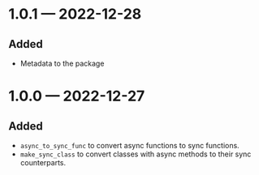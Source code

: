 
<a id='changelog-1.0.1'></a>
# 1.0.1 — 2022-12-28

## Added

- Metadata to the package

<a id='changelog-1.0.0'></a>
# 1.0.0 — 2022-12-27

## Added

- `async_to_sync_func` to convert async functions to sync functions.
- `make_sync_class` to convert classes with async methods to their sync counterparts.
